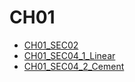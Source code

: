 # CH01

- [CH01_SEC02](CH01_SEC02.md)
- [CH01_SEC04_1_Linear](CH01_SEC04_1_Linear.md)
- [CH01_SEC04_2_Cement](CH01_SEC04_2_Cement.md)
